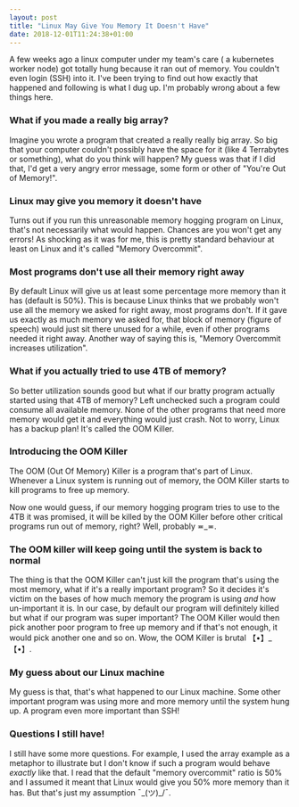 ```yaml
---
layout: post  
title: "Linux May Give You Memory It Doesn't Have"  
date: 2018-12-01T11:24:38+01:00
---
```


A few weeks ago a linux computer under my team's care ( a kubernetes worker node) got totally hung because it ran out of 
memory. You couldn't even login (SSH) into it. I've been trying to find out how exactly that happened and following is what 
I dug up. I'm probably wrong about a few things here.

### What if you made a really big array?
Imagine you wrote a program that created a really really big array. So big that your computer couldn't possibly have the 
space for it (like 4 Terrabytes or something), what do you think will happen? My guess was that if I did that, I'd get a 
very angry error message, some form or other of "You're Out of Memory!".
 
### Linux may give you memory it doesn't have
Turns out if you run this unreasonable memory hogging program on Linux, that's not necessarily what would happen. Chances 
are you won't get any errors! As shocking as it was for me, this is pretty standard behaviour at least on Linux and it's called 
"Memory Overcommit".

### Most programs don't use all their memory right away
By default Linux will give us at least some percentage more memory than it has (default is 50%). This is because Linux 
thinks that we probably won't use all the memory we asked for right away, most programs don't. If it gave us 
exactly as much memory we asked for, that block of memory (figure of speech) would just sit there unused for a 
while, even if other programs needed it right away. Another way of saying this is, "Memory Overcommit increases 
utilization".

### What if you actually tried to use 4TB of memory?
So better utilization sounds good but what if our bratty program actually started using that 4TB of memory? Left unchecked 
such a program could consume all available memory. None of the other programs that need more memory would get it and 
everything would just crash. Not to worry, Linux has a backup plan! It's called the OOM Killer.

### Introducing the OOM Killer
The OOM (Out Of Memory) Killer is a program that's part of Linux. Whenever a Linux system is running out of memory, the 
OOM Killer starts to kill programs to free up memory.

Now one would guess, if our memory hogging program tries to use to the 4TB it was promised, it will be killed by the OOM 
Killer before other critical programs run out of memory, right? Well, probably ≖_≖.

### The OOM killer will keep going until the system is back to normal
The thing is that the OOM Killer can't just kill the program that's using the most memory, what if it's a really important 
program? So it decides it's victim on the bases of how much memory the program is using *and* how un-important it is. In our case, 
by default our program will definitely killed but what if our program was super important? The OOM Killer would then pick another 
poor program to free up memory and if that's not enough, it would pick another one and so on. Wow, the OOM Killer is brutal 【•】_【•】.

### My guess about our Linux machine
My guess is that, that's what happened to our Linux machine. Some other important program was using more and more memory until the system 
hung up. A program even more important than SSH!

### Questions I still have!
I still have some more questions. For example, I used the array example as a metaphor to illustrate but I don't know if 
such a program would behave _exactly_ like that. I read that the default "memory overcommit" ratio is 50% and I assumed 
it meant that Linux would give you 50% more memory than it has. But that's just my assumption ¯\_(ツ)_/¯.


